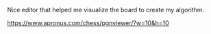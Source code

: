 Nice editor that helped me visualize the board to create my algorithm.

https://www.apronus.com/chess/pgnviewer/?w=10&h=10
